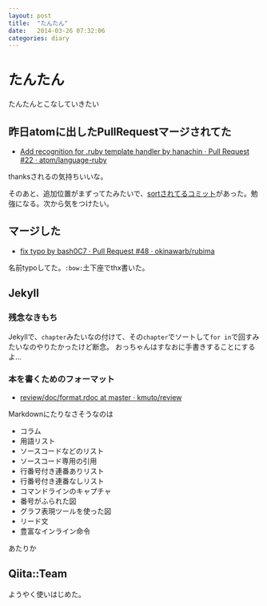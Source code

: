 ```yaml
---
layout: post
title:  "たんたん"
date:   2014-03-26 07:32:06
categories: diary
---
```

# たんたん
たんたんとこなしていきたい

## 昨日atomに出したPullRequestマージされてた
- [Add recognition for .ruby template handler by hanachin · Pull Request #22 · atom/language-ruby](https://github.com/atom/language-ruby/pull/22)

thanksされるの気持ちいいな。

そのあと、追加位置がまずってたみたいで、[sortされてるコミット](https://github.com/atom/language-ruby/commit/af026af391f630d9f1980b55d42b705ba2987fc0)があった。勉強になる。次から気をつけたい。

## マージした
- [fix typo by bash0C7 · Pull Request #48 · okinawarb/rubima](https://github.com/okinawarb/rubima/pull/48)

名前typoしてた。`:bow:`土下座でthx書いた。

## Jekyll
### 残念なきもち
Jekyllで、`chapter`みたいなの付けて、その`chapter`でソートして`for in`で回すみたいなのやりたかったけど断念。
おっちゃんはすなおに手書きすることにするよ...

### 本を書くためのフォーマット
- [review/doc/format.rdoc at master · kmuto/review](https://github.com/kmuto/review/blob/master/doc/format.rdoc)

Markdownにたりなさそうなのは

- コラム
- 用語リスト
- ソースコードなどのリスト
- ソースコード専用の引用
- 行番号付き連番ありリスト
- 行番号付き連番なしリスト
- コマンドラインのキャプチャ
- 番号がふられた図
- グラフ表現ツールを使った図
- リード文
- 豊富なインライン命令

あたりか

## Qiita::Team
ようやく使いはじめた。
